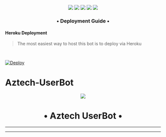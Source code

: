 <p align="center">
    <a href="https://github.com/AztechNetwork/AztechUB"> <img src="https://img.shields.io/github/repo-size/AztechNetwork/AztechUB?color=orange&logo=github&logoColor=green&style=for-the-badge" /></a>
    <a href="https://github.com/AztechNetwork/AztechUB/commits/AztechNetwork"> <img src="https://img.shields.io/github/last-commit/AztechNetwork/AztechUB?color=brown&logo=github&logoColor=green&style=for-the-badge" /></a>
    <a href="https://github.com/AztechNetwork/AztechUB/issues"> <img src="https://img.shields.io/github/issues/AztechNetwork/AztechUB?color=blueviolet&logo=github&logoColor=green&style=for-the-badge" /></a>
    <a href="https://github.com/AztechNetwork/AztechUB/network/members"> <img src="https://img.shields.io/github/forks/AztechNetwork/AztechUB?color=red&logo=github&logoColor=green&style=for-the-badge" /></a>  
    <a href="https://pypi.org/project/pyrogram/"> <img src="https://img.shields.io/pypi/v/pyrogram?color=yellow&label=PYROGRAM&logo=python&logoColor=green&style=for-the-badge" /></a>
</p>


<h3 align="center"> • Deployment Guide  • </h3>

<h4> Heroku Deployment </h4>

> The most easiest way to host this bot is to deploy via Heroku 
<br>

[![Deploy](https://www.herokucdn.com/deploy/button.svg)](https://heroku.com/deploy?template=https://github.com/AztechNetwork/AztechUB)


# Aztech-UserBot

<p align="center">
  <img src="https://telegra.ph//file/604aa6005ac606b56ce88.jpg">
</p>
<h1 align="center">
  <b>• Aztech UserBot •</b>
</h1>

----

----

